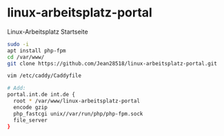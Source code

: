 # linux-arbeitsplatz-portal
Linux-Arbeitsplatz Startseite

```bash
sudo -i
apt install php-fpm
cd /var/www/
git clone https://github.com/Jean28518/linux-arbeitsplatz-portal.git

vim /etc/caddy/Caddyfile

# Add:
portal.int.de int.de {
  root * /var/www/linux-arbeitsplatz-portal
  encode gzip
  php_fastcgi unix//var/run/php/php-fpm.sock
  file_server
}
```
